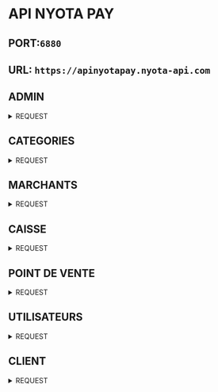 # API NYOTA PAY
## PORT:`6880`
## URL: `https://apinyotapay.nyota-api.com`

## ADMIN
<details>
<summary>REQUEST</summary>
<br>

### Connexion
- **URL**: `/api/v1/admin/login`
- **Méthode**: `POST`
- **Description**: Connexion de l'admin.
- **Body**:
    - `email` (string): Email.
    - `password` (string): Mot de passe.

</details>

## CATEGORIES
<details>
<summary>REQUEST</summary>
<br>

### RECUPERATION DES CATÉGORIES
- **URL**: `/api/v1/category/all`
- **Méthode**: `GET`
- **Description**: Récupération de la liste des catégories.
- **Header**:
    - `Authorization` (string): Token Bearer de l'admin.

</details>

## MARCHANTS
<details>
<summary>REQUEST</summary>
<br>

### CRÉATION DU COMPTE MARCHANT
- **URL**: `/api/v1/merchant/create`
- **Méthode**: `POST`
- **Description**: Création du compte du marchant.
- **Header**:
    - `Authorization` (string): Token Bearer de l'admin.
- **Body**:
```json
{
  "name": "Marchandn Test",
  "categoryId": 1,
  "photo": "Image du marchant",
  "cover": "Image de couverture du marchant",
  "admins": [
    {
      "firstName": "Prénom Admin",
      "lastName": "Nom Admin",
      "email": "admin@example.com",
      "phone": "1234567890",
      "password": "123456789"
    }
  ],
  "pointsOfSell": [
    {
      "urlLink": "http://example.com/point-of-sell-1"
    },
    {
      "urlLink": "http://example.com/point-of-sell-2"
    }
  ]
}
```

### CRÉATION COMPTE ADMIN DU MARCHANT
- **URL**: `/api/v1/merchant/create-admin`
- **Méthode**: `POST`
- **Description**: Création d'un compte admin marchant.
- **Header**:
    - `Authorization` (string): Token Bearer de l'admin.
- **Body**:
    - `merchantId` (string): Identifiant du marchant.
    - `firstname` (string): Prénom de l'admin du marchant.
    - `lastname` (string): Nom de l'admin du marchant.
    - `email` (string): Email de l'admin du marchant.
    - `phone` (string): Téléphone de l'admin marchant.
    - `password` (string): Mot de passe de l'admin du marchant.


### MISE À JOUR DE LA PHOTO DU MARCHANT
- **URL**: `/api/v1/merchant/update-photo`
- **Méthode**: `PUT`
- **Description**: Mise à jours de la photo du marchant.
- **Header**:
    - `Authorization` (string): Token Bearer de l'admin.
- **Body**:
    - `photo` (file): Image du marchant.
    - `merchantId` (string): Identifiant du marchant.


### MISE À JOUR DE LA PHOTO DE COUVERTURE DU MARCHANT
- **URL**: `/api/v1/merchant/update-cover`
- **Méthode**: `PUT`
- **Description**: Mise à jours de la photo de couverture du marchant.
- **Header**:
    - `Authorization` (string): Token Bearer de l'admin.
- **Body**:
    - `cover` (file): Image de couverture du marchant.
    - `merchantId` (string): Identifiant du marchant.


### RECUPERATION DE LA LISTE DES MARCHANTS
- **URL**: `/api/v1/merchant/all-details`
- **Méthode**: `GET`
- **Description**: Récupération de la liste des marchants.
- **Header**:
    - `Authorization` (string): Token Bearer de l'admin.

</details>



## CAISSE

<details>
<summary>REQUEST</summary>
<br>

### CRÉATION D'UNE CAISSE
- **URL**: `/api/v1/cashregister/create`
- **Méthode**: `POST`
- **Description**: Récupération de la liste des marchants.
- **Header**:
    - `Authorization` (string): Token Bearer de l'admin.
- **Body**:
    - `merchantId` (file): Identifiant du marchant.
    - `posId` (string): Identifiant du point de vente.
    - `name` (string): Nom de la caisse.
    - `amount` (string): Montant minimum du seuil d'alert.


### SUPPRESSION D'UNE CAISSE
- **URL**: `/api/v1/cashregister/delete`
- **Méthode**: `DELETE`
- **Description**: Suppréssion d'un marchant.
- **Header**:
    - `Authorization` (string): Token Bearer de l'admin.
- **Body**:
    - `cashregisterId` (string): Identifiant de la caisser.

</details>


## POINT DE VENTE

<details>
<summary>REQUEST</summary>
<br>

### RÉCUPERATION DE LA LISTE DES POINTS DE VENTE
- **URL**: `/api/v1/pointofsell/list`
- **Méthode**: `GET`
- **Description**: Suppréssion d'un marchant.
- **Header**:
    - `Authorization` (string): Token Bearer de l'admin.
    - `merchantid` (string): Identifiant du marchant.

</details>


## UTILISATEURS

<details>
<summary>REQUEST</summary>
<br>

### CRÉATION DU COMPTE UTILISATEUR
- **URL**: `/api/v1/worker/create`
- **Méthode**: `POST`
- **Description**: Création du compte utilisateur.
- **Header**:
    - `Authorization` (string): Token Bearer de l'admin.
- **Body**:
    - `name` (string): Nom de l'utilisateur.
    - `phone` (string): Numéro de telephone de l'utilisateur.
    - `password` (string): Mot de passe de l'utilisateur(minimum 4 charactères).


### SUPPRESSION D'UN UTILISATEUR
- **URL**: `/api/v1/worker/delete`
- **Méthode**: `DELETE`
- **Description**: Suppréssion d'un utilisateur.
- **Header**:
    - `Authorization` (string): Token Bearer de l'admin.
- **Body**:
    - `workerId` (string): Identifiant de l'utilisateur.


### DESACTIVATION D'UN COMPTE UTILISATEUR
- **URL**: `/api/v1/worker/disable-account`
- **Méthode**: `PUT`
- **Description**: Désactivation d'un compte utilisateur.
- **Header**:
    - `Authorization` (string): Token Bearer de l'admin.
- **Body**:
    - `workerId` (string): Identifiant de l'utilisateur.


### ACTIVCATION D'UN COMPTE UTILISATEUR
- **URL**: `/api/v1/worker/activate-account`
- **Méthode**: `PUT`
- **Description**: Activation d'un compte utilisateur.
- **Header**:
    - `Authorization` (string): Token Bearer de l'admin.
- **Body**:
    - `workerId` (string): Identifiant de l'utilisateur.


### MISE À JOUR MOT DE PASSE D'UN UTILISATEUR
- **URL**: `/api/v1/worker/update-password`
- **Méthode**: `PUT`
- **Description**: Mise à jours du mot de passe d'un utilisateur.
- **Header**:
    - `Authorization` (string): Token Bearer de l'admin.
- **Body**:
    - `workerId` (string): Identifiant de l'utilisateur.
    - `password` (string): Le nouveau mot de passe de l'utilisateur.


### LISTE DE TOUS LES UTILISATEURS
- **URL**: `/api/v1/worker/all`
- **Méthode**: `GET`
- **Description**: Mise à jours du mot de passe d'un utilisateur.
- **Header**:
    - `Authorization` (string): Token Bearer de l'admin.

</details>

## CLIENT
<details>
<summary>REQUEST</summary>
<br>

### Connexion
- **URL**: `/api/v1/customer/login`
- **Méthode**: `POST`
- **Description**: Connexion de client.
- **Body**:
    - `phone` (string): Téléphone.
    - `password` (string): Mot de passe.

### CRÉATION DU COMPTE
- **URL**: `/api/v1/customer/create`
- **Méthode**: `POST`
- **Description**: Création du compte client.
- **Body**:
    - `firstName` (string): Nom.
    - `lastName` (string): Prénom.
    - `phone` (string):Téléphone.
    - `password` (string): Mot de passe.

### CRÉATION DU COMPTE
- **URL**: `/api/v1/customer/update-password`
- **Méthode**: `PUT`
- **Description**: Mise à jours du mot de passe compte client.
- **Header**:
    - `Authorization` (string): Token Bearer du client.
- **Body**:
    - `oldPassword` (string): Ancien mot de passe.
    - `newPassword` (string): Nouveau mot de passe.


### MISE À JOURS DE LA PHOTO DE PROFIL
- **URL**: `/api/v1/customer/update-photo`
- **Méthode**: `PUT`
- **Description**: Mise à jours du mot de passe compte client.
- **Header**:
    - `Authorization` (string): Token Bearer du client.
- **Body**:
    - `photo` (file): Image de profil.

### SOLDE DU CLIENT
- **URL**: `/api/v1/customer/balance`
- **Méthode**: `GET`
- **Description**: Mise à jours du mot de passe compte client.
- **Header**:
    - `Authorization` (string): Token Bearer du client.

### MISE À JOURS TOKEN FIREBASE
- **URL**: `/api/v1/customer/update-token`
- **Méthode**: `PUT`
- **Description**: Mise à jours du token client.
- **Header**:
    - `Authorization` (string): Token Bearer du client.
- **Body**:
    - `token` (string): Token firebase du client.


</details>
